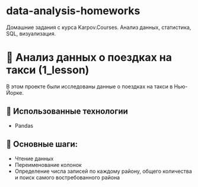 # data-analysis-homeworks
Домашние задания с курса Karpov.Courses. Анализ данных, статистика, SQL, визуализация.

# 🧹 Анализ данных о поездках на такси (1_lesson)  
В этом проекте были исследованы данные о поездках на такси в Нью-Йорке.

## 🔧 Использованные технологии  
- Pandas   

## 📌 Основные шаги:  
- Чтение данных 
- Переименование колонок 
- Определение числа записей по каждому району, общего количества и поиск самого востребованного района
